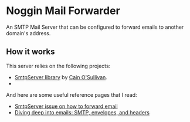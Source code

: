 # Noggin Mail Forwarder
An SMTP Mail Server that can be configured to forward emails to another domain's address.

## How it works

This server relies on the following projects:

* [SmtpServer library](https://github.com/cosullivan/SmtpServer) by [Cain O'Sullivan](https://cainosullivan.com/).
*

And here are some useful reference pages that I read:
* [SmtpServer issue on how to forward email](https://github.com/cosullivan/SmtpServer/issues/193)
* [Diving deep into emails: SMTP, envelopes, and headers](https://medium.com/@fabianterh/diving-deep-into-emails-smtp-envelopes-and-headers-a2367d1ad92)